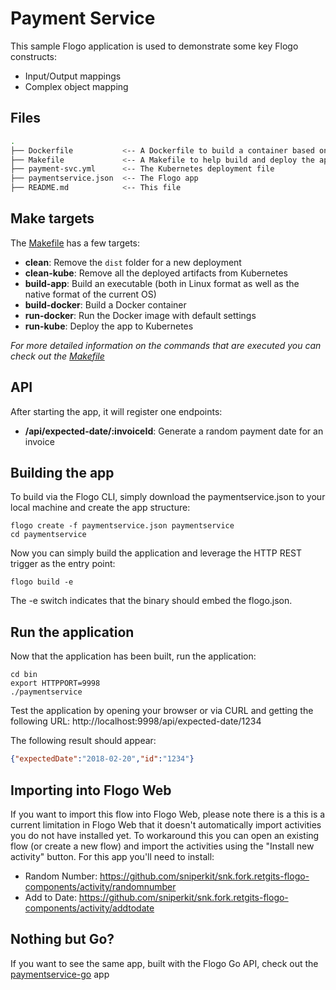# Payment Service
This sample Flogo application is used to demonstrate some key Flogo constructs:

- Input/Output mappings
- Complex object mapping

## Files
```bash
.
├── Dockerfile           <-- A Dockerfile to build a container based on an Alpine base image
├── Makefile             <-- A Makefile to help build and deploy the app
├── payment-svc.yml      <-- The Kubernetes deployment file
├── paymentservice.json  <-- The Flogo app
├── README.md            <-- This file
```

## Make targets
The [Makefile](./Makefile) has a few targets:
* **clean**: Remove the `dist` folder for a new deployment
* **clean-kube**: Remove all the deployed artifacts from Kubernetes
* **build-app**: Build an executable (both in Linux format as well as the native format of the current OS)
* **build-docker**: Build a Docker container
* **run-docker**: Run the Docker image with default settings
* **run-kube**: Deploy the app to Kubernetes

_For more detailed information on the commands that are executed you can check out the [Makefile](./Makefile)_

## API
After starting the app, it will register one endpoints:
* **/api/expected-date/:invoiceId**: Generate a random payment date for an invoice

## Building the app
To build via the Flogo CLI, simply download the paymentservice.json to your local machine and create the app structure:

```{r, engine='bash', count_lines}
flogo create -f paymentservice.json paymentservice
cd paymentservice
```

Now you can simply build the application and leverage the HTTP REST trigger as the entry point:

```{r, engine='bash', count_lines}
flogo build -e
```

The -e switch indicates that the binary should embed the flogo.json.

## Run the application

Now that the application has been built, run the application:

```{r, engine='bash', count_lines}
cd bin
export HTTPPORT=9998
./paymentservice
```

Test the application by opening your browser or via CURL and getting the following URL: http://localhost:9998/api/expected-date/1234

The following result should appear:

```json
{"expectedDate":"2018-02-20","id":"1234"}
```

## Importing into Flogo Web
If you want to import this flow into Flogo Web, please note there is a this is a current limitation in Flogo Web that it doesn't automatically import activities you do not have installed yet. To workaround this you can open an existing flow (or create a new flow) and import the activities using the "Install new activity" button. For this app you'll need to install:

* Random Number: https://github.com/sniperkit/snk.fork.retgits-flogo-components/activity/randomnumber
* Add to Date: https://github.com/sniperkit/snk.fork.retgits-flogo-components/activity/addtodate

## Nothing but Go?
If you want to see the same app, built with the Flogo Go API, check out the [paymentservice-go](../paymentservice-go) app